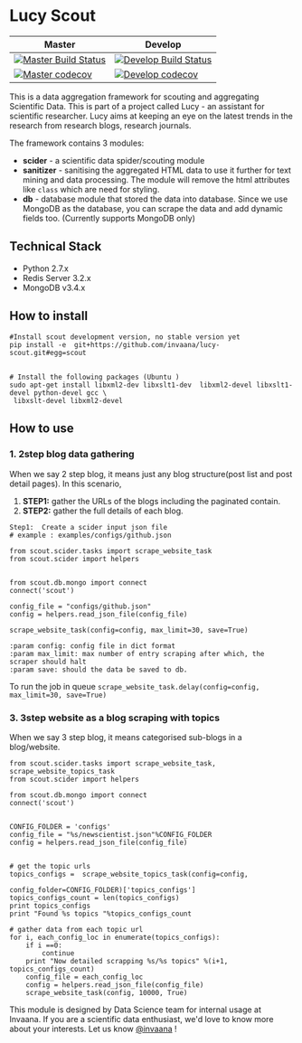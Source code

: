 # Lucy Scout  



 

| Master | Develop   |  
|------- | -------   | 
| [![Master Build Status](https://travis-ci.org/invaana/lucy-scout.svg?branch=master)](https://travis-ci.org/invaana/lucy-scout) | [![Develop Build Status](https://travis-ci.org/invaana/lucy-scout.svg?branch=develop)](https://travis-ci.org/invaana/lucy-scout)  | 
| [![Master codecov](https://codecov.io/gh/invaana/lucy-scout/branch/master/graph/badge.svg)](https://codecov.io/gh/invaana/lucy-scout) |  [![Develop codecov](https://codecov.io/gh/invaana/lucy-scout/branch/develop/graph/badge.svg)](https://codecov.io/gh/invaana/lucy-scout/branch/develop) | 


This is a data aggregation framework for scouting and aggregating Scientific Data. This is part of a project called 
Lucy - an assistant for scientific researcher. Lucy aims at keeping an eye on the latest trends in the research from 
 research blogs, research journals.
 
 
The framework contains 3 modules:

- **scider** - a scientific data spider/scouting module  
- **sanitizer** - sanitising the aggregated HTML data to use it further for text mining and data processing. 
The module will remove the html attributes like `class` which are need for styling.
- **db** - database module that stored the data into database. Since we use MongoDB as the database,
 you can scrape the data and add dynamic fields too. (Currently supports MongoDB only)



## Technical Stack

- Python 2.7.x
- Redis Server 3.2.x
- MongoDB v3.4.x


## How to install
```
#Install scout development version, no stable version yet
pip install -e  git+https://github.com/invaana/lucy-scout.git#egg=scout

```


## 
```
# Install the following packages (Ubuntu )
sudo apt-get install libxml2-dev libxslt1-dev  libxml2-devel libxslt1-devel python-devel gcc \
 libxslt-devel libxml2-devel
```

 
## How to use

### 1. 2step blog data gathering

When we say 2 step blog, it means just any blog structure(post list and post detail pages). In this scenario, 

1. **STEP1:** gather the URLs of the blogs including the paginated contain.
2. **STEP2:** gather the full details of each blog.


```
Step1:  Create a scider input json file 
# example : examples/configs/github.json

from scout.scider.tasks import scrape_website_task
from scout.scider import helpers


from scout.db.mongo import connect
connect('scout')

config_file = "configs/github.json"
config = helpers.read_json_file(config_file)

scrape_website_task(config=config, max_limit=30, save=True) 

:param config: config file in dict format
:param max_limit: max number of entry scraping after which, the scraper should halt
:param save: should the data be saved to db.

```

To run the job in queue `scrape_website_task.delay(config=config, max_limit=30, save=True)`



### 3. 3step website as a blog scraping with topics

When we say 3 step blog, it means categorised sub-blogs in a blog/website.  

```
from scout.scider.tasks import scrape_website_task, scrape_website_topics_task
from scout.scider import helpers

from scout.db.mongo import connect
connect('scout')


CONFIG_FOLDER = 'configs'
config_file = "%s/newscientist.json"%CONFIG_FOLDER
config = helpers.read_json_file(config_file)


# get the topic urls
topics_configs =  scrape_website_topics_task(config=config,
                                             config_folder=CONFIG_FOLDER)['topics_configs']
topics_configs_count = len(topics_configs)
print topics_configs
print "Found %s topics "%topics_configs_count

# gather data from each topic url
for i, each_config_loc in enumerate(topics_configs):
    if i ==0:
        continue
    print "Now detailed scrapping %s/%s topics" %(i+1, topics_configs_count)
    config_file = each_config_loc
    config = helpers.read_json_file(config_file)
    scrape_website_task(config, 10000, True)

```

 


This module is designed by Data Science team for internal usage at Invaana. 
If you are a scientific data enthusiast, we'd love to know more about your interests. 
Let us know [@invaana](http://twitter.com/invaana) !